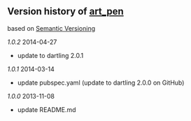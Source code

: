 ## Version history of [art_pen](https://github.com/dzenanr/art_pen)

based on [Semantic Versioning](http://semver.org/)

*1.0.2* 2014-04-27

+ update to dartling 2.0.1

*1.0.1* 2014-03-14

+ update pubspec.yaml (update to dartling 2.0.0 on GitHub)

*1.0.0* 2013-11-08

+ update README.md

